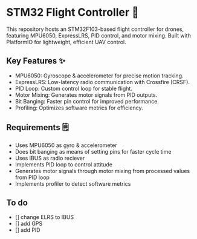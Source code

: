 # STM32 Flight Controller 🚀
This repository hosts an STM32F103-based flight controller for drones, featuring MPU6050, ExpressLRS, PID control, and motor mixing. Built with PlatformIO for lightweight, efficient UAV control.

## Key Features ✨
- MPU6050: Gyroscope & accelerometer for precise motion tracking.
- ExpressLRS: Low-latency radio communication with Crossfire (CRSF).
- PID Loop: Custom control loop for stable flight.
- Motor Mixing: Generates motor signals from PID outputs.
- Bit Banging: Faster pin control for improved performance.
- Profiling: Optimizes software metrics for efficiency.

## Requirements 🗒️
- Uses MPU6050 as gyro & accelerometer
- Does bit banging as means of setting pins for faster cycle time
- Uses IBUS as radio reciever
- Implements PID loop to control attitude
- Generates motor signals through motor mixing from processed values from PID loop
- Implements profiler to detect software metrics

## To do 
- [] change ELRS to IBUS
- [] add GPS
- [] add PID